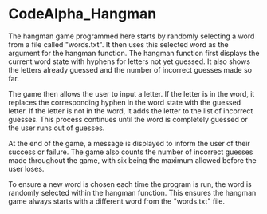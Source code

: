 # CodeAlpha_Hangman
The hangman game programmed here starts by randomly selecting a word from a file called "words.txt". It then uses this selected word as the argument for the hangman function. The hangman function first displays the current word state with hyphens for letters not yet guessed. It also shows the letters already guessed and the number of incorrect guesses made so far.

The game then allows the user to input a letter. If the letter is in the word, it replaces the corresponding hyphen in the word state with the guessed letter. If the letter is not in the word, it adds the letter to the list of incorrect guesses. This process continues until the word is completely guessed or the user runs out of guesses.

At the end of the game, a message is displayed to inform the user of their success or failure. The game also counts the number of incorrect guesses made throughout the game, with six being the maximum allowed before the user loses.

To ensure a new word is chosen each time the program is run, the word is randomly selected within the hangman function. This ensures the hangman game always starts with a different word from the "words.txt" file.
